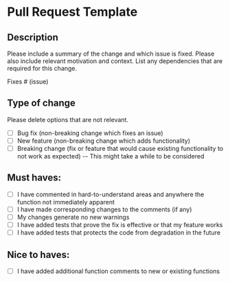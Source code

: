 <!-- 

Thanks for contributing!

-->

# Pull Request Template

## Description

Please include a summary of the change and which issue is fixed. Please also include relevant motivation and context. List any dependencies that are required for this change.

<!-- The following line will automatically close the issues if done correctly -->

Fixes # (issue)

## Type of change

Please delete options that are not relevant.

- [ ] Bug fix (non-breaking change which fixes an issue)
- [ ] New feature (non-breaking change which adds functionality)
- [ ] Breaking change (fix or feature that would cause existing functionality to not work as expected) -- This might take a while to be considered

## Must haves:

- [ ] I have commented in hard-to-understand areas and anywhere the function not immediately apparent
- [ ] I have made corresponding changes to the comments (if any)
- [ ] My changes generate no new warnings
- [ ] I have added tests that prove the fix is effective or that my feature works
- [ ] I have added tests that protects the code from degradation in the future

## Nice to haves:

- [ ] I have added additional function comments to new or existing functions
